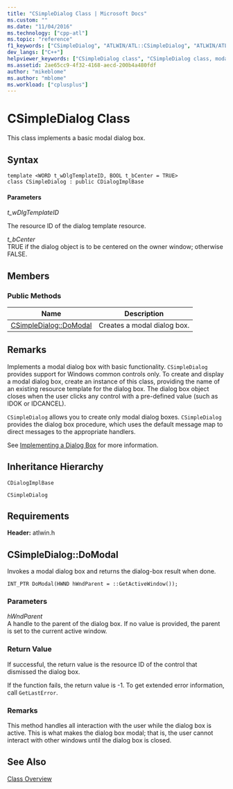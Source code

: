```yaml
---
title: "CSimpleDialog Class | Microsoft Docs"
ms.custom: ""
ms.date: "11/04/2016"
ms.technology: ["cpp-atl"]
ms.topic: "reference"
f1_keywords: ["CSimpleDialog", "ATLWIN/ATL::CSimpleDialog", "ATLWIN/ATL::CSimpleDialog::DoModal"]
dev_langs: ["C++"]
helpviewer_keywords: ["CSimpleDialog class", "CSimpleDialog class, modal dialog boxes in ATL", "dialog boxes, modal", "modal dialog boxes, ATL"]
ms.assetid: 2ae65cc9-4f32-4168-aecd-200b4a480fdf
author: "mikeblome"
ms.author: "mblome"
ms.workload: ["cplusplus"]
---
```

# CSimpleDialog Class

This class implements a basic modal dialog box.

## Syntax

```
template <WORD t_wDlgTemplateID, BOOL t_bCenter = TRUE>  
class CSimpleDialog : public CDialogImplBase
```

#### Parameters

*t_wDlgTemplateID*

The resource ID of the dialog template resource.

*t_bCenter*  
TRUE if the dialog object is to be centered on the owner window; otherwise FALSE.

## Members

### Public Methods

|Name|Description|
|----------|-----------------|
|[CSimpleDialog::DoModal](#domodal)|Creates a modal dialog box.|

## Remarks

Implements a modal dialog box with basic functionality. `CSimpleDialog` provides support for Windows common controls only. To create and display a modal dialog box, create an instance of this class, providing the name of an existing resource template for the dialog box. The dialog box object closes when the user clicks any control with a pre-defined value (such as IDOK or IDCANCEL).

`CSimpleDialog` allows you to create only modal dialog boxes. `CSimpleDialog` provides the dialog box procedure, which uses the default message map to direct messages to the appropriate handlers.

See [Implementing a Dialog Box](../../atl/implementing-a-dialog-box.md) for more information.

## Inheritance Hierarchy

`CDialogImplBase`

`CSimpleDialog`

## Requirements

**Header:** atlwin.h

##  <a name="domodal"></a>  CSimpleDialog::DoModal

Invokes a modal dialog box and returns the dialog-box result when done.

```
INT_PTR DoModal(HWND hWndParent = ::GetActiveWindow());
```

### Parameters

*hWndParent*  
A handle to the parent of the dialog box. If no value is provided, the parent is set to the current active window.

### Return Value

If successful, the return value is the resource ID of the control that dismissed the dialog box.

If the function fails, the return value is -1. To get extended error information, call `GetLastError`.

### Remarks

This method handles all interaction with the user while the dialog box is active. This is what makes the dialog box modal; that is, the user cannot interact with other windows until the dialog box is closed.

## See Also

[Class Overview](../../atl/atl-class-overview.md)
